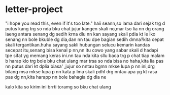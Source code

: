 # letter-project
"i hope you read this, even if it's too late."
haii seann,so lama dari sejak trg d putus kang trg so nda bku chat jujur kangen skali no,mar tso lia nn dg orang laeng antara senang dg sedih krna dlu nn kan sayang skali pdia kt le iko senang nn bole bkuble dg dia,dan nn tau dpe bagian sedih dmna?kita cepat skali tergantikan.huhu sayang sakli hubungan selucu kemarin kandas secepat itu,senang bisa kenal p nn,nn itu cowo yang sabar skali d hadapi tpe sifat yg memang keras ini.nn tau nda kita sllu baca trg p chat tiap malam b harap klo trg bole bku chat ulang mar trsa so nda bisa no haha,kita lia pas nn putus dari kt dplia biasa' ,jujur so nntau bgmn mkse lupa p nn ini,drg bilang msa mkse lupa p nn kata p lma skali pdhl drg nntau apa yg kt rasa pas dg nn,kita harapp nn bole bahagia dg dia ne


kalo kita so kirim ini brrti toramg so bku chat ulang
